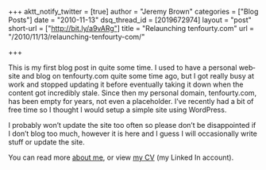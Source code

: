 +++
aktt_notify_twitter = [true]
author = "Jeremy Brown"
categories = ["Blog Posts"]
date = "2010-11-13"
dsq_thread_id = [2019672974]
layout = "post"
short-url = ["http://bit.ly/a9vARg"]
title = "Relaunching tenfourty.com"
url = "/2010/11/13/relaunching-tenfourty-com/"

+++

This is my first blog post in quite some time. I used to have a per­sonal web­site and blog on tenfourty.com quite some time ago, but I got really busy at work and stopped updat­ing it before even­tu­ally tak­ing it down when the con­tent got incred­i­bly stale. Since then my per­sonal domain, tenfourty.com, has been empty for years, not even a place­holder. I’ve recently had a bit of free time so I thought I would setup a sim­ple site using WordPress.

I prob­a­bly won’t update the site too often so please don’t be dis­ap­point­ed if I don’t blog too much, how­ever it is here and I guess I will occa­sion­ally write stuff or update the site.

You can read more [about me](/about/), or view [my CV](https://www.linkedin.com/in/tenfourty) (my Linked In account).
